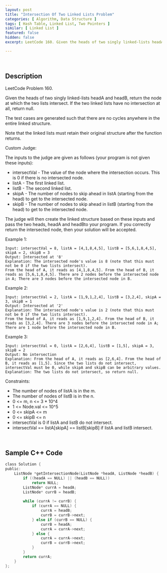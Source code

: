 ```yaml
---
layout: post
title: "Intersection Of Two Linked Lists Problem"
categories: [ Algorithm, Data Structure ]
tags: [ Hash Table, Linked List, Two Pointers ]
similar: [ Linked List ]
featured: false
hidden: false
excerpt: LeetCode 160. Given the heads of two singly linked-lists headA and headB, return the node at which the two lists intersect. If the two linked lists have no intersection at all, return null.

---
```


<br />

## Description

LeetCode Problem 160.

Given the heads of two singly linked-lists headA and headB, return the node at which the two lists intersect. If the two linked lists have no intersection at all, return null.

The test cases are generated such that there are no cycles anywhere in the entire linked structure.

Note that the linked lists must retain their original structure after the function returns.

Custom Judge:

The inputs to the judge are given as follows (your program is not given these inputs):
* intersectVal - The value of the node where the intersection occurs. This is 0 if there is no intersected node.
* listA - The first linked list.
* listB - The second linked list.
* skipA - The number of nodes to skip ahead in listA (starting from the head) to get to the intersected node.
* skipB - The number of nodes to skip ahead in listB (starting from the head) to get to the intersected node.

The judge will then create the linked structure based on these inputs and pass the two heads, headA and headBto your program. If you correctly return the intersected node, then your solution will be accepted.

Example 1: 
```
Input: intersectVal = 8, listA = [4,1,8,4,5], listB = [5,6,1,8,4,5], skipA = 2, skipB = 3
Output: Intersected at '8'
Explanation: The intersected node's value is 8 (note that this must not be 0 if the two lists intersect).
From the head of A, it reads as [4,1,8,4,5]. From the head of B, it reads as [5,6,1,8,4,5]. There are 2 nodes before the intersected node in A; There are 3 nodes before the intersected node in B.
```

Example 2: 
```
Input: intersectVal = 2, listA = [1,9,1,2,4], listB = [3,2,4], skipA = 3, skipB = 1
Output: Intersected at '2'
Explanation: The intersected node's value is 2 (note that this must not be 0 if the two lists intersect).
From the head of A, it reads as [1,9,1,2,4]. From the head of B, it reads as [3,2,4]. There are 3 nodes before the intersected node in A; There are 1 node before the intersected node in B.
```

Example 3: 
```
Input: intersectVal = 0, listA = [2,6,4], listB = [1,5], skipA = 3, skipB = 2
Output: No intersection
Explanation: From the head of A, it reads as [2,6,4]. From the head of B, it reads as [1,5]. Since the two lists do not intersect, intersectVal must be 0, while skipA and skipB can be arbitrary values.
Explanation: The two lists do not intersect, so return null.
```

Constraints:
* The number of nodes of listA is in the m.
* The number of nodes of listB is in the n.
* 0 <= m, n <= 3 * 10^4
* 1 <= Node.val <= 10^5
* 0 <= skipA <= m
* 0 <= skipB <= n
* intersectVal is 0 if listA and listB do not intersect.
* intersectVal == listA[skipA] == listB[skipB] if listA and listB intersect.

<br />

## Sample C++ Code


```c
class Solution {
public:
    ListNode *getIntersectionNode(ListNode *headA, ListNode *headB) {
        if ((headA == NULL) || (headB == NULL))
            return NULL;
        ListNode* currA = headA;
        ListNode* currB = headB;
        
        while (currA != currB) {
            if (currA == NULL) {
                currA = headB;
                currB = currB->next;
            } else if (currB == NULL) {
                currB = headA;
                currA = currA->next;
            } else {
                currA = currA->next;
                currB = currB->next;
            }
        }
        return currA;
    }
};
```


